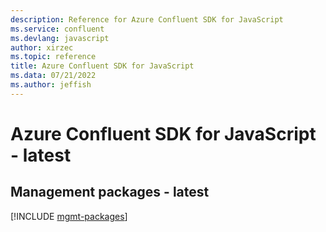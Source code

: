 ```yaml
---
description: Reference for Azure Confluent SDK for JavaScript
ms.service: confluent
ms.devlang: javascript
author: xirzec
ms.topic: reference
title: Azure Confluent SDK for JavaScript
ms.data: 07/21/2022
ms.author: jeffish
---
```

# Azure Confluent SDK for JavaScript - latest

## Management packages - latest
[!INCLUDE [mgmt-packages](confluent-mgmt-index.md)]